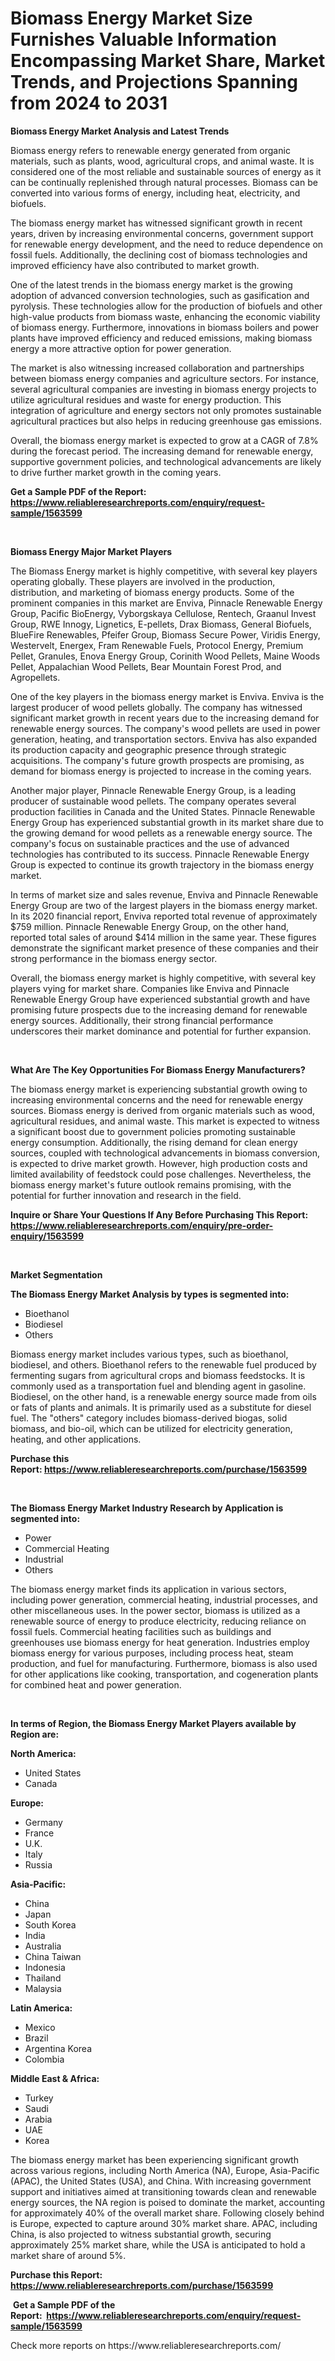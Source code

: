 <p><h1>Biomass Energy Market Size Furnishes Valuable Information Encompassing Market Share, Market Trends, and Projections Spanning from 2024 to 2031</h1></p><p><strong>Biomass Energy Market Analysis and Latest Trends</strong></p>
<p><p>Biomass energy refers to renewable energy generated from organic materials, such as plants, wood, agricultural crops, and animal waste. It is considered one of the most reliable and sustainable sources of energy as it can be continually replenished through natural processes. Biomass can be converted into various forms of energy, including heat, electricity, and biofuels.</p><p>The biomass energy market has witnessed significant growth in recent years, driven by increasing environmental concerns, government support for renewable energy development, and the need to reduce dependence on fossil fuels. Additionally, the declining cost of biomass technologies and improved efficiency have also contributed to market growth.</p><p>One of the latest trends in the biomass energy market is the growing adoption of advanced conversion technologies, such as gasification and pyrolysis. These technologies allow for the production of biofuels and other high-value products from biomass waste, enhancing the economic viability of biomass energy. Furthermore, innovations in biomass boilers and power plants have improved efficiency and reduced emissions, making biomass energy a more attractive option for power generation.</p><p>The market is also witnessing increased collaboration and partnerships between biomass energy companies and agriculture sectors. For instance, several agricultural companies are investing in biomass energy projects to utilize agricultural residues and waste for energy production. This integration of agriculture and energy sectors not only promotes sustainable agricultural practices but also helps in reducing greenhouse gas emissions.</p><p>Overall, the biomass energy market is expected to grow at a CAGR of 7.8% during the forecast period. The increasing demand for renewable energy, supportive government policies, and technological advancements are likely to drive further market growth in the coming years.</p></p>
<p><strong>Get a Sample PDF of the Report:&nbsp; <a href="https://www.reliableresearchreports.com/enquiry/request-sample/1563599">https://www.reliableresearchreports.com/enquiry/request-sample/1563599</a></strong></p>
<p>&nbsp;</p>
<p><strong>Biomass Energy Major Market Players</strong></p>
<p><p>The Biomass Energy market is highly competitive, with several key players operating globally. These players are involved in the production, distribution, and marketing of biomass energy products. Some of the prominent companies in this market are Enviva, Pinnacle Renewable Energy Group, Pacific BioEnergy, Vyborgskaya Cellulose, Rentech, Graanul Invest Group, RWE Innogy, Lignetics, E-pellets, Drax Biomass, General Biofuels, BlueFire Renewables, Pfeifer Group, Biomass Secure Power, Viridis Energy, Westervelt, Energex, Fram Renewable Fuels, Protocol Energy, Premium Pellet, Granules, Enova Energy Group, Corinith Wood Pellets, Maine Woods Pellet, Appalachian Wood Pellets, Bear Mountain Forest Prod, and Agropellets.</p><p>One of the key players in the biomass energy market is Enviva. Enviva is the largest producer of wood pellets globally. The company has witnessed significant market growth in recent years due to the increasing demand for renewable energy sources. The company's wood pellets are used in power generation, heating, and transportation sectors. Enviva has also expanded its production capacity and geographic presence through strategic acquisitions. The company's future growth prospects are promising, as demand for biomass energy is projected to increase in the coming years.</p><p>Another major player, Pinnacle Renewable Energy Group, is a leading producer of sustainable wood pellets. The company operates several production facilities in Canada and the United States. Pinnacle Renewable Energy Group has experienced substantial growth in its market share due to the growing demand for wood pellets as a renewable energy source. The company's focus on sustainable practices and the use of advanced technologies has contributed to its success. Pinnacle Renewable Energy Group is expected to continue its growth trajectory in the biomass energy market.</p><p>In terms of market size and sales revenue, Enviva and Pinnacle Renewable Energy Group are two of the largest players in the biomass energy market. In its 2020 financial report, Enviva reported total revenue of approximately $759 million. Pinnacle Renewable Energy Group, on the other hand, reported total sales of around $414 million in the same year. These figures demonstrate the significant market presence of these companies and their strong performance in the biomass energy sector.</p><p>Overall, the biomass energy market is highly competitive, with several key players vying for market share. Companies like Enviva and Pinnacle Renewable Energy Group have experienced substantial growth and have promising future prospects due to the increasing demand for renewable energy sources. Additionally, their strong financial performance underscores their market dominance and potential for further expansion.</p></p>
<p>&nbsp;</p>
<p><strong>What Are The Key Opportunities For Biomass Energy Manufacturers?</strong></p>
<p><p>The biomass energy market is experiencing substantial growth owing to increasing environmental concerns and the need for renewable energy sources. Biomass energy is derived from organic materials such as wood, agricultural residues, and animal waste. This market is expected to witness a significant boost due to government policies promoting sustainable energy consumption. Additionally, the rising demand for clean energy sources, coupled with technological advancements in biomass conversion, is expected to drive market growth. However, high production costs and limited availability of feedstock could pose challenges. Nevertheless, the biomass energy market's future outlook remains promising, with the potential for further innovation and research in the field.</p></p>
<p><strong>Inquire or Share Your Questions If Any Before Purchasing This Report: <a href="https://www.reliableresearchreports.com/enquiry/pre-order-enquiry/1563599">https://www.reliableresearchreports.com/enquiry/pre-order-enquiry/1563599</a></strong></p>
<p>&nbsp;</p>
<p><strong>Market Segmentation</strong></p>
<p><strong>The Biomass Energy Market Analysis by types is segmented into:</strong></p>
<p><ul><li>Bioethanol</li><li>Biodiesel</li><li>Others</li></ul></p>
<p><p>Biomass energy market includes various types, such as bioethanol, biodiesel, and others. Bioethanol refers to the renewable fuel produced by fermenting sugars from agricultural crops and biomass feedstocks. It is commonly used as a transportation fuel and blending agent in gasoline. Biodiesel, on the other hand, is a renewable energy source made from oils or fats of plants and animals. It is primarily used as a substitute for diesel fuel. The "others" category includes biomass-derived biogas, solid biomass, and bio-oil, which can be utilized for electricity generation, heating, and other applications.</p></p>
<p><strong>Purchase this Report:&nbsp;<a href="https://www.reliableresearchreports.com/purchase/1563599">https://www.reliableresearchreports.com/purchase/1563599</a></strong></p>
<p>&nbsp;</p>
<p><strong>The Biomass Energy Market Industry Research by Application is segmented into:</strong></p>
<p><ul><li>Power</li><li>Commercial Heating</li><li>Industrial</li><li>Others</li></ul></p>
<p><p>The biomass energy market finds its application in various sectors, including power generation, commercial heating, industrial processes, and other miscellaneous uses. In the power sector, biomass is utilized as a renewable source of energy to produce electricity, reducing reliance on fossil fuels. Commercial heating facilities such as buildings and greenhouses use biomass energy for heat generation. Industries employ biomass energy for various purposes, including process heat, steam production, and fuel for manufacturing. Furthermore, biomass is also used for other applications like cooking, transportation, and cogeneration plants for combined heat and power generation.</p></p>
<p>&nbsp;</p>
<p><strong>In terms of Region, the Biomass Energy Market Players available by Region are:</strong></p>
<p>
    <p> <strong> North America: </strong>
        <ul>
            <li>United States</li>
            <li>Canada</li>
        </ul>
        </p> 
    <p> <strong> Europe: </strong>
        <ul>
            <li>Germany</li>
            <li>France</li>
            <li>U.K.</li>
            <li>Italy</li>
            <li>Russia</li>
        </ul>
        </p> 
    <p> <strong> Asia-Pacific: </strong>
        <ul>
            <li>China</li>
            <li>Japan</li>
            <li>South Korea</li>
            <li>India</li>
            <li>Australia</li>
            <li>China Taiwan</li>
            <li>Indonesia</li>
            <li>Thailand</li>
            <li>Malaysia</li>
        </ul>
        </p> 
    <p> <strong> Latin America: </strong>
        <ul>
            <li>Mexico</li>
            <li>Brazil</li>
            <li>Argentina Korea</li>
            <li>Colombia</li>
        </ul>
        </p> 
    <p> <strong> Middle East & Africa: </strong>
        <ul>
            <li>Turkey</li>
            <li>Saudi</li>
            <li>Arabia</li>
            <li>UAE</li>
            <li>Korea</li>
        </ul>
    </p>
    </p>
<p><p>The biomass energy market has been experiencing significant growth across various regions, including North America (NA), Europe, Asia-Pacific (APAC), the United States (USA), and China. With increasing government support and initiatives aimed at transitioning towards clean and renewable energy sources, the NA region is poised to dominate the market, accounting for approximately 40% of the overall market share. Following closely behind is Europe, expected to capture around 30% market share. APAC, including China, is also projected to witness substantial growth, securing approximately 25% market share, while the USA is anticipated to hold a market share of around 5%.</p></p>
<p><strong>Purchase this Report: <a href="https://www.reliableresearchreports.com/purchase/1563599">https://www.reliableresearchreports.com/purchase/1563599</a></strong></p>
<p>&nbsp;<strong>Get a Sample PDF of the Report:&nbsp;&nbsp;<a href="https://www.reliableresearchreports.com/enquiry/request-sample/1563599">https://www.reliableresearchreports.com/enquiry/request-sample/1563599</a></strong></p>
<p><strong></strong></p>
<p>Check more reports on https://www.reliableresearchreports.com/</p>